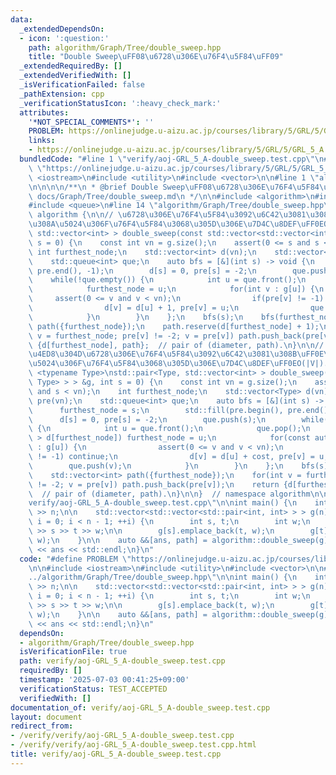 ```yaml
---
data:
  _extendedDependsOn:
  - icon: ':question:'
    path: algorithm/Graph/Tree/double_sweep.hpp
    title: "Double Sweep\uFF08\u6728\u306E\u76F4\u5F84\uFF09"
  _extendedRequiredBy: []
  _extendedVerifiedWith: []
  _isVerificationFailed: false
  _pathExtension: cpp
  _verificationStatusIcon: ':heavy_check_mark:'
  attributes:
    '*NOT_SPECIAL_COMMENTS*': ''
    PROBLEM: https://onlinejudge.u-aizu.ac.jp/courses/library/5/GRL/5/GRL_5_A
    links:
    - https://onlinejudge.u-aizu.ac.jp/courses/library/5/GRL/5/GRL_5_A
  bundledCode: "#line 1 \"verify/aoj-GRL_5_A-double_sweep.test.cpp\"\n#define PROBLEM\
    \ \"https://onlinejudge.u-aizu.ac.jp/courses/library/5/GRL/5/GRL_5_A\"\n\n#include\
    \ <iostream>\n#include <utility>\n#include <vector>\n\n#line 1 \"algorithm/Graph/Tree/double_sweep.hpp\"\
    \n\n\n\n/**\n * @brief Double Sweep\uFF08\u6728\u306E\u76F4\u5F84\uFF09\n * @docs\
    \ docs/Graph/Tree/double_sweep.md\n */\n\n#include <algorithm>\n#include <cassert>\n\
    #include <queue>\n#line 14 \"algorithm/Graph/Tree/double_sweep.hpp\"\n\nnamespace\
    \ algorithm {\n\n// \u6728\u306E\u76F4\u5F84\u3092\u6C42\u3081\u308B\uFF0E\u8FD4\
    \u308A\u5024\u306F\u76F4\u5F84\u3068\u305D\u306E\u7D4C\u8DEF\uFF0EO(|V|).\nstd::pair<int,\
    \ std::vector<int> > double_sweep(const std::vector<std::vector<int> > &g, int\
    \ s = 0) {\n    const int vn = g.size();\n    assert(0 <= s and s < vn);\n   \
    \ int furthest_node;\n    std::vector<int> d(vn);\n    std::vector<int> pre(vn);\n\
    \    std::queue<int> que;\n    auto bfs = [&](int s) -> void {\n        std::fill(pre.begin(),\
    \ pre.end(), -1);\n        d[s] = 0, pre[s] = -2;\n        que.push(s);\n    \
    \    while(!que.empty()) {\n            int u = que.front();\n            que.pop();\n\
    \            furthest_node = u;\n            for(int v : g[u]) {\n           \
    \     assert(0 <= v and v < vn);\n                if(pre[v] != -1) continue;\n\
    \                d[v] = d[u] + 1, pre[v] = u;\n                que.push(v);\n\
    \            }\n        }\n    };\n    bfs(s);\n    bfs(furthest_node);\n    std::vector<int>\
    \ path({furthest_node});\n    path.reserve(d[furthest_node] + 1);\n    for(int\
    \ v = furthest_node; pre[v] != -2; v = pre[v]) path.push_back(pre[v]);\n    return\
    \ {d[furthest_node], path};  // pair of (diameter, path).\n}\n\n// \u91CD\u307F\
    \u4ED8\u304D\u6728\u306E\u76F4\u5F84\u3092\u6C42\u3081\u308B\uFF0E\u8FD4\u308A\
    \u5024\u306F\u76F4\u5F84\u3068\u305D\u306E\u7D4C\u8DEF\uFF0EO(|V|).\ntemplate\
    \ <typename Type>\nstd::pair<Type, std::vector<int> > double_sweep(const std::vector<std::vector<std::pair<int,\
    \ Type> > > &g, int s = 0) {\n    const int vn = g.size();\n    assert(0 <= s\
    \ and s < vn);\n    int furthest_node;\n    std::vector<Type> d(vn);\n    std::vector<int>\
    \ pre(vn);\n    std::queue<int> que;\n    auto bfs = [&](int s) -> void {\n  \
    \      furthest_node = s;\n        std::fill(pre.begin(), pre.end(), -1);\n  \
    \      d[s] = 0, pre[s] = -2;\n        que.push(s);\n        while(!que.empty())\
    \ {\n            int u = que.front();\n            que.pop();\n            if(d[u]\
    \ > d[furthest_node]) furthest_node = u;\n            for(const auto &[v, cost]\
    \ : g[u]) {\n                assert(0 <= v and v < vn);\n                if(pre[v]\
    \ != -1) continue;\n                d[v] = d[u] + cost, pre[v] = u;\n        \
    \        que.push(v);\n            }\n        }\n    };\n    bfs(s);\n    bfs(furthest_node);\n\
    \    std::vector<int> path({furthest_node});\n    for(int v = furthest_node; pre[v]\
    \ != -2; v = pre[v]) path.push_back(pre[v]);\n    return {d[furthest_node], path};\
    \  // pair of (diameter, path).\n}\n\n}  // namespace algorithm\n\n\n#line 8 \"\
    verify/aoj-GRL_5_A-double_sweep.test.cpp\"\n\nint main() {\n    int n;\n    std::cin\
    \ >> n;\n\n    std::vector<std::vector<std::pair<int, int> > > g(n);\n    for(int\
    \ i = 0; i < n - 1; ++i) {\n        int s, t;\n        int w;\n        std::cin\
    \ >> s >> t >> w;\n\n        g[s].emplace_back(t, w);\n        g[t].emplace_back(s,\
    \ w);\n    }\n\n    auto &&[ans, path] = algorithm::double_sweep(g);\n    std::cout\
    \ << ans << std::endl;\n}\n"
  code: "#define PROBLEM \"https://onlinejudge.u-aizu.ac.jp/courses/library/5/GRL/5/GRL_5_A\"\
    \n\n#include <iostream>\n#include <utility>\n#include <vector>\n\n#include \"\
    ../algorithm/Graph/Tree/double_sweep.hpp\"\n\nint main() {\n    int n;\n    std::cin\
    \ >> n;\n\n    std::vector<std::vector<std::pair<int, int> > > g(n);\n    for(int\
    \ i = 0; i < n - 1; ++i) {\n        int s, t;\n        int w;\n        std::cin\
    \ >> s >> t >> w;\n\n        g[s].emplace_back(t, w);\n        g[t].emplace_back(s,\
    \ w);\n    }\n\n    auto &&[ans, path] = algorithm::double_sweep(g);\n    std::cout\
    \ << ans << std::endl;\n}\n"
  dependsOn:
  - algorithm/Graph/Tree/double_sweep.hpp
  isVerificationFile: true
  path: verify/aoj-GRL_5_A-double_sweep.test.cpp
  requiredBy: []
  timestamp: '2025-07-03 00:41:25+09:00'
  verificationStatus: TEST_ACCEPTED
  verifiedWith: []
documentation_of: verify/aoj-GRL_5_A-double_sweep.test.cpp
layout: document
redirect_from:
- /verify/verify/aoj-GRL_5_A-double_sweep.test.cpp
- /verify/verify/aoj-GRL_5_A-double_sweep.test.cpp.html
title: verify/aoj-GRL_5_A-double_sweep.test.cpp
---
```

